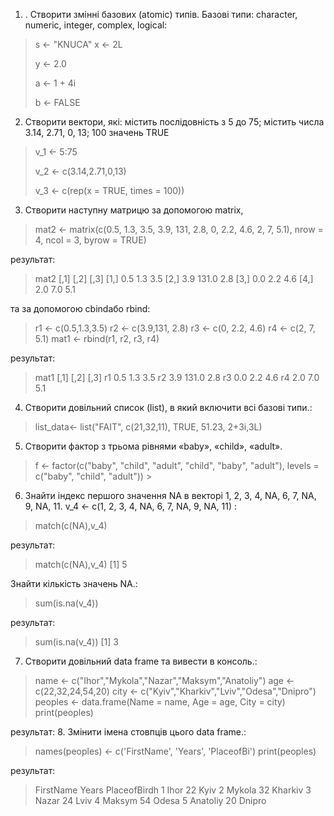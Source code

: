 1. . Створити змінні базових (atomic) типів. Базові типи: character, numeric, 
integer, complex, logical:
>s <- "KNUCA"
>x <- 2L
>
>y <- 2.0
>
>a <- 1 + 4i
>
>b <- FALSE
>
2. Створити вектори, які: містить послідовність з 5 до 75; містить числа 3.14, 2.71, 0, 13; 100 значень TRUE
>v_1 <- 5:75
>
>v_2 <- c(3.14,2.71,0,13)
>
>v_3 <- c(rep(x = TRUE, times = 100))
>
3. Створити наступну матрицю за допомогою matrix, 
>mat2 <- matrix(c(0.5, 1.3, 3.5, 3.9, 131, 2.8, 0, 2.2, 4.6, 2, 7, 5.1), nrow = 4, ncol = 3, byrow = TRUE)
>
результат:
> mat2
     [,1]  [,2] [,3]
[1,]  0.5   1.3  3.5
[2,]  3.9 131.0  2.8
[3,]  0.0   2.2  4.6
[4,]  2.0   7.0  5.1
> 
та за допомогою cbindабо rbind:
>r1 <- c(0.5,1.3,3.5)
r2 <- c(3.9,131, 2.8)
r3 <- c(0, 2.2, 4.6)
r4 <- c(2, 7, 5.1)
mat1 <- rbind(r1, r2, r3, r4)
>
результат:
> mat1
   [,1]  [,2] [,3]
r1  0.5   1.3  3.5
r2  3.9 131.0  2.8
r3  0.0   2.2  4.6
r4  2.0   7.0  5.1
> 

4. Створити довільний список (list), в який включити всі базові типи.:
>list_data<- list("FAIT", c(21,32,11), TRUE, 51.23, 2+3i,3L)
>
5. Створити фактор з трьома рівнями «baby», «child», «adult».
>f <- factor(c("baby", "child", "adult", "child", "baby", "adult"), 
            levels = c("baby", "child", "adult"))
            >
6. Знайти індекс першого значення NA в векторі 1, 2, 3, 4, NA, 6, 7, NA, 9, NA, 11. 
v_4 <- c(1, 2, 3, 4, NA, 6, 7, NA, 9, NA, 11) :
>match(c(NA),v_4)
>
результат:
> match(c(NA),v_4)
[1] 5
> 
Знайти кількість значень NA.:
>sum(is.na(v_4))
>
результат:
> sum(is.na(v_4))
[1] 3
> 
7. Створити довільний data frame та вивести в консоль.:
>name <- c("Ihor","Mykola","Nazar","Maksym","Anatoliy")
age <- c(22,32,24,54,20)
city <- c("Kyiv","Kharkiv","Lviv","Odesa","Dnipro")
peoples <- data.frame(Name = name, Age = age, City = city)
print(peoples)
>
результат:
8. Змінити імена стовпців цього data frame.:
>names(peoples) <- c('FirstName', 'Years', 'PlaceofBi')
print(peoples)
>
результат:

 >FirstName Years PlaceofBirdh
1      Ihor    22         Kyiv
2    Mykola    32      Kharkiv
3     Nazar    24         Lviv
4    Maksym    54        Odesa
5  Anatoliy    20       Dnipro
> 
